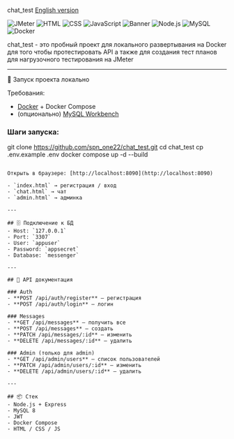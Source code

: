 chat_test
[English version](./README.en.md)

![JMeter](https://img.shields.io/badge/Apache-JMeter-red?logo=apache&style=for-the-badge)
![HTML](https://img.shields.io/badge/HTML-5-orange?logo=html5&style=for-the-badge)
![CSS](https://img.shields.io/badge/CSS-3-blue?logo=css3&style=for-the-badge)
![JavaScript](https://img.shields.io/badge/JavaScript-ES6-yellow?logo=javascript&style=for-the-badge)
![Banner](https://img.shields.io/badge/FinalChat-Messenger-blue?style=for-the-badge)
![Node.js](https://img.shields.io/badge/Node.js-20-green?style=for-the-badge&logo=node.js)
![MySQL](https://img.shields.io/badge/MySQL-8-orange?style=for-the-badge&logo=mysql)
![Docker](https://img.shields.io/badge/Docker-Compose-blue?style=for-the-badge&logo=docker)

chat_test - это пробный проект для локального развертывания на Docker для того чтобы протестировать API а также для создания  тест планов для нагрузочного тестирования на JMeter 

_____________________________

 🚀 Запуск проекта локально

Требования:
- [Docker](https://www.docker.com/) + Docker Compose
- (опционально) [MySQL Workbench](https://dev.mysql.com/downloads/workbench/)

### Шаги запуска:

git clone https://github.com/spn_one22/chat_test.git
cd chat_test
cp .env.example .env
docker compose up -d --build
```

Открыть в браузере: [http://localhost:8090](http://localhost:8090)

- `index.html` → регистрация / вход  
- `chat.html` → чат  
- `admin.html` → админка  

---

## 🗄 Подключение к БД
- Host: `127.0.0.1`  
- Port: `3307`  
- User: `appuser`  
- Password: `appsecret`  
- Database: `messenger`  

---

## 📖 API документация

### Auth
- **POST /api/auth/register** — регистрация  
- **POST /api/auth/login** — логин  

### Messages
- **GET /api/messages** — получить все  
- **POST /api/messages** — создать  
- **PATCH /api/messages/:id** — изменить  
- **DELETE /api/messages/:id** — удалить  

### Admin (только для admin)
- **GET /api/admin/users** — список пользователей  
- **PATCH /api/admin/users/:id** — изменить  
- **DELETE /api/admin/users/:id** — удалить  

---

## 📦 Стек
- Node.js + Express  
- MySQL 8  
- JWT  
- Docker Compose  
- HTML / CSS / JS  
